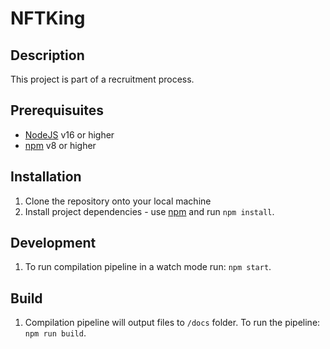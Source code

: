 # NFTKing
## Description
This project is part of a recruitment process.

## Prerequisuites
- [NodeJS](https://nodejs.org/en/) v16 or higher
- [npm](https://www.npmjs.com) v8 or higher

## Installation
1. Clone the repository onto your local machine
1. Install project dependencies - use [npm](https://www.npmjs.com) and run `npm install`.

## Development
1. To run compilation pipeline in a watch mode run: `npm start`.

## Build
1. Compilation pipeline will output files to `/docs` folder. To run the pipeline: `npm run build`.